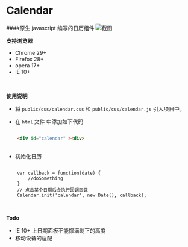 # Calendar

####原生 javascript 编写的日历组件
![截图](http://waterbearblog.sinaapp.com/2015/calendar.png "")

**支持浏览器**
* Chrome 29+
* Firefox 28+
* opera 17+
* IE 10+

<br/>

**使用说明**

 * 将 `public/css/calendar.css` 和 `public/css/calendar.js` 引入项目中。
 
 *   在 `html` 文件 中添加如下代码
 
```html

    <div id="calendar" ><div>
    
```




*  初始化日历

```

    var callback = function(date) {
        //doSomething
    }    
    // 点击某个日期后会执行回调函数
    Calendar.init('calendar', new Date(), callback); 

```
<br/>

**Todo**
* IE 10+ 上日期面板不能撑满剩下的高度
* 移动设备的适配
